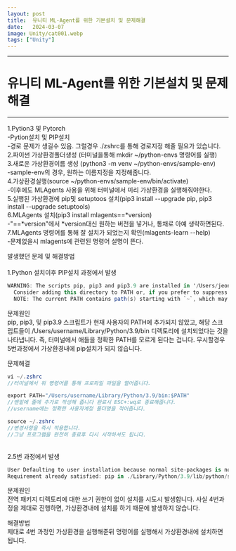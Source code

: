 ```yaml
---
layout: post
title:  유니티 ML-Agent를 위한 기본설치 및 문제해결
date:   2024-03-07
image: Unity/cat001.webp
tags: ["Unity"]
---
```




---
# 유니티 ML-Agent를 위한 기본설치 및 문제해결
---

1.Pytion3 및 Pytorch<br>
  -Pytion설치 및 PIP설치<br>
  -경로 문제가 생길수 있음. 그럴경우 ./zshrc를 통해 경로지정 해줄 필요가 있습니다.<br>
2.파이썬 가상환경폴더생성 (터미널을통해 mkdir ~/python-envs 명령어를 실행)<br>
3.새로운 가상환경이름 생성 (python3 -m venv ~/python-envs/sample-env)<br>
  -sample-env의 경우, 원하는 이름지정을 지정해줍니다.<br>
4.가상환경실행(source ~/python-envs/sample-env/bin/activate)<br> 
  -이후에도 MLAgents 사용을 위해 터미널에서 미리 가상환경을 실행해줘야한다.<br>
5.실행된 가상환경에 pip및 setuptoos 설치(pip3 install --upgrade pip, pip3 install --upgrade setuptools)<br>
6.MLAgents 설치(pip3 install mlagents==*version)<br>
  -"==*version"에서 *version대신 원하는 버전을 넣거나, 통채로 아예 생략하면된다.<br>
7.MLAgents 명령어를 통해 잘 설치가 되었는지 확인(mlagents-learn --help)<br>
  -문제없을시 mlagents에 관련된 명령어 설명이 뜬다.<br>
 
발생했던 문제 및 해결방법<br>
<br>
1.Python 설치이후 PIP설치 과정에서 발생

```c#
WARNING: The scripts pip, pip3 and pip3.9 are installed in '/Users/jeonghyeongi/Library/Python/3.9/bin' which is not on PATH.
  Consider adding this directory to PATH or, if you prefer to suppress this warning, use --no-warn-script-location.
  NOTE: The current PATH contains path(s) starting with `~`, which may not be expanded by all applications. 
```
문제원인 <br>
pip, pip3, 및 pip3.9 스크립트가 현재 사용자의 PATH에 추가되지 않았고, 해당 스크립트들이 /Users/username/Library/Python/3.9/bin 디렉토리에 설치되었다는 것을 나타냅니다. 즉, 터미널에서 애들을 정확한 PATH를 모르게 된다는 겁니다. 무시할경우 5번과정에서 가상환경내에 pip설치가 되지 않습니다.

문제해결

```c#
vi ~/.zshrc
//터미널에서 위 명령어를 통해 프로파일 파일을 열어줍니다.

export PATH="/Users/username/Library/Python/3.9/bin:$PATH"
//맨밑에 줄에 추가로 작성해 줍니다 완료시 ESC+:wq로 종료해줍니다.
//username에는 정확한 사용자계정 폴더명을 적어줍니다.

source ~/.zshrc
//변경사항을 즉시 적용합니다.
//그냥 프로그램을 완전히 종료후 다시 시작하셔도 됩니다.
```
<br>
2.5번 과정에서 발생

```c#
User Defaulting to user installation because normal site-packages is not writeable
Requirement already satisfied: pip in ./Library/Python/3.9/lib/python/site-packages (24.0) 
```
문제원인<br>
전역 패키지 디렉토리에 대한 쓰기 권한이 없이 설치를 시도시 발생합니다.
사실 4번과정을 제대로 진행하면, 가상환경내에 설치를 하기 때문에 발생하지 않습니다.

해결방법<br>
제대로 4번 과정인 가상환경을 실행해준뒤 명령어를 실행해서 가상환경내에 설치하면됩니다.





